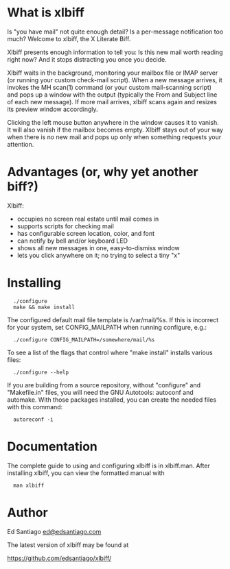 What is xlbiff
==============

  Is "you have mail" not quite enough detail?  Is a per-message
  notification too much?  Welcome to xlbiff, the X Literate Biff.

  Xlbiff presents enough information to tell you: Is this new mail worth
  reading right now?  And it stops distracting you once you decide.

  Xlbiff waits in the background, monitoring your mailbox file or IMAP
  server (or running your custom check-mail script).  When a new message
  arrives, it invokes the MH scan(1) command (or your custom
  mail-scanning script) and pops up a window with the output (typically
  the From and Subject line of each new message).  If more mail arrives,
  xlbiff scans again and resizes its preview window accordingly.

  Clicking the left mouse button anywhere in the window causes it to
  vanish.  It will also vanish if the mailbox becomes empty.  Xlbiff
  stays out of your way when there is no new mail and pops up only
  when something requests your attention.


Advantages (or, why yet another biff?)
==========

  Xlbiff:
   + occupies no screen real estate until mail comes in
   + supports scripts for checking mail
   + has configurable screen location, color, and font
   + can notify by bell and/or keyboard LED
   + shows all new messages in one, easy-to-dismiss window
   + lets you click anywhere on it; no trying to select a tiny "x"


Installing
==========

      ./configure
      make && make install

  The configured default mail file template is /var/mail/%s.
  If this is incorrect for your system, set CONFIG_MAILPATH when
  running configure, e.g.:

      ./configure CONFIG_MAILPATH=/somewhere/mail/%s

  To see a list of the flags that control where "make install"
  installs various files:

      ./configure --help

  If you are building from a source repository, without "configure"
  and "Makefile.in" files, you will need the GNU Autotools: autoconf
  and automake.  With those packages installed, you can create the
  needed files with this command:

      autoreconf -i


Documentation
=============

  The complete guide to using and configuring xlbiff is in xlbiff.man.
  After installing xlbiff, you can view the formatted manual with

      man xlbiff


Author
======

  Ed Santiago <ed@edsantiago.com>

  The latest version of xlbiff may be found at

   <https://github.com/edsantiago/xlbiff/>
